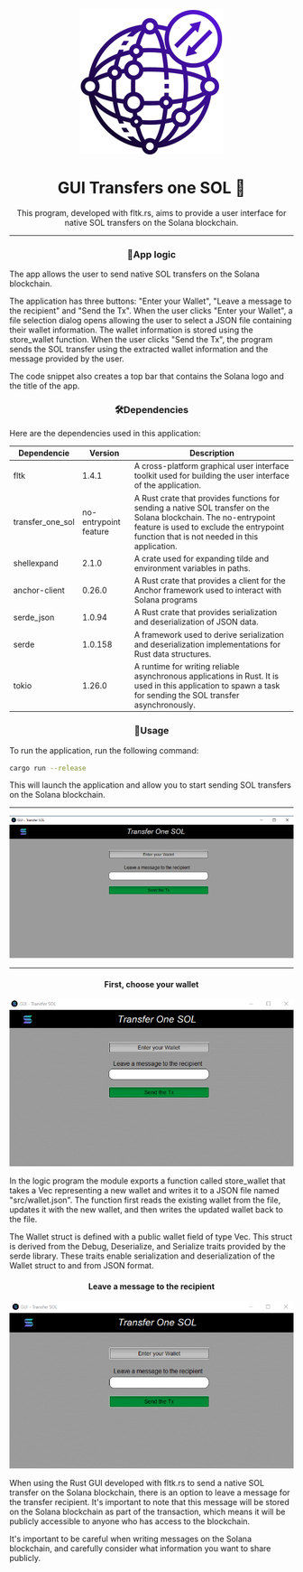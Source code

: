 <div align="center">

  ![icon](src/icon.png)

  <h1>GUI Transfers one SOL 🌟

</h1>

  This program, developed with fltk.rs, aims to provide a user interface for native SOL transfers on the Solana blockchain.
</div>

---

<h3 align="center">📝App logic</h3>

The app allows the user to send native SOL transfers on the Solana blockchain.

The application has three buttons: "Enter your Wallet", "Leave a message to the recipient" and "Send the Tx". When the user clicks "Enter your Wallet", a file selection dialog opens allowing the user to select a JSON file containing their wallet information. The wallet information is stored using the store_wallet function. When the user clicks "Send the Tx", the program sends the SOL transfer using the extracted wallet information and the message provided by the user.

The code snippet also creates a top bar that contains the Solana logo and the title of the app.

<h3 align="center">🛠️Dependencies</h3>

Here are the dependencies used in this application:

| Dependencie   | Version  | Description                         |
| --------- | -------- | ----------------------------------- |
| fltk     | 1.4.1    | A cross-platform graphical user interface toolkit used for building the user interface of the application.                      |
| transfer_one_sol | no-entrypoint feature | A Rust crate that provides functions for sending a native SOL transfer on the Solana blockchain. The no-entrypoint feature is used to exclude the entrypoint function that is not needed in this application. |
| shellexpand | 2.1.0 | A crate used for expanding tilde and environment variables in paths. |
| anchor-client | 0.26.0 | A Rust crate that provides a client for the Anchor framework used to interact with Solana programs |
| serde_json | 1.0.94 | A Rust crate that provides serialization and deserialization of JSON data. |
| serde | 1.0.158 | A framework used to derive serialization and deserialization implementations for Rust data structures. |
| tokio | 1.26.0 | A runtime for writing reliable asynchronous applications in Rust. It is used in this application to spawn a task for sending the SOL transfer asynchronously. |

<h3 align="center">🚀Usage</h3>

To run the application, run the following command:

```bash
cargo run --release
```
This will launch the application and allow you to start sending SOL transfers on the Solana blockchain.

---

![transfer-one-sol-gui](src/transfer-one-sol-gui.png)

---
<div align="center">
<h4>First, choose your wallet</h4>

![save_wallet](src/save_wallet.gif)

</div>

In the logic program the module exports a function called store_wallet that takes a Vec<u8> representing a new wallet and writes it to a JSON file named "src/wallet.json". The function first reads the existing wallet from the file, updates it with the new wallet, and then writes the updated wallet back to the file.

The Wallet struct is defined with a public wallet field of type Vec<u8>. This struct is derived from the Debug, Deserialize, and Serialize traits provided by the serde library. These traits enable serialization and deserialization of the Wallet struct to and from JSON format.

<div align="center">
<h4>Leave a message to the recipient</h4>

![save_wallet](src/message.gif)

</div>

When using the Rust GUI developed with fltk.rs to send a native SOL transfer on the Solana blockchain, there is an option to leave a message for the transfer recipient. It's important to note that this message will be stored on the Solana blockchain as part of the transaction, which means it will be publicly accessible to anyone who has access to the blockchain.

It's important to be careful when writing messages on the Solana blockchain, and carefully consider what information you want to share publicly.
